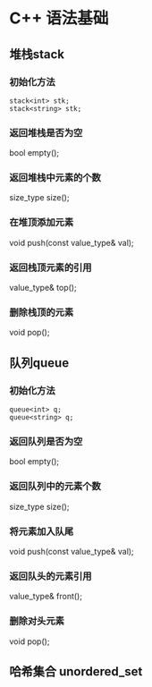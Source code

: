 # C++ 语法基础
## 堆栈stack
### 初始化方法
```
stack<int> stk;
stack<string> stk;
```
### 返回堆栈是否为空
bool empty();
### 返回堆栈中元素的个数
size_type size();
### 在堆顶添加元素
void push(const value_type& val);
### 返回栈顶元素的引用
value_type& top();
### 删除栈顶的元素
void pop();
## 队列queue
### 初始化方法
```
queue<int> q;
queue<string> q;
```
### 返回队列是否为空
bool empty();
### 返回队列中的元素个数
size_type size();
### 将元素加入队尾
void push(const value_type& val);
### 返回队头的元素引用
value_type& front();
### 删除对头元素
void pop();
## 哈希集合 unordered_set